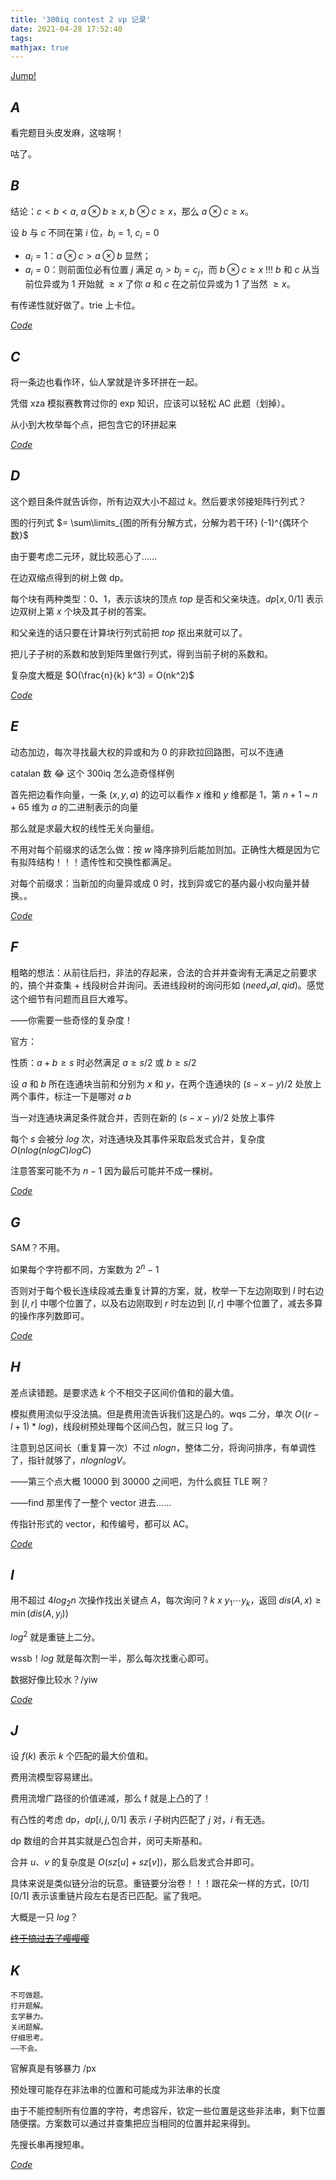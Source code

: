 ```yaml
---
title: '300iq contest 2 vp 记录'
date: 2021-04-28 17:52:40
tags: 
mathjax: true
---
```


[Jump!](https://codeforces.com/gym/102331)

## $A$

看完题目头皮发麻，这啥啊！

咕了。

## $B$

结论：$c < b < a$, $a \otimes b \geq x$, $b \otimes c \geq x$，那么 $a \otimes c \geq x$。

设 $b$ 与 $c$ 不同在第 $i$ 位，$b_i = 1$, $c_i = 0$

- $a_i = 1$：$a \otimes c > a \otimes b$ 显然；
- $a_i = 0$：则前面位必有位置 $j$ 满足 $a_j > b_j = c_j$，而 $b \otimes c \geq x$ !!! $b$ 和 $c$ 从当前位异或为 $1$ 开始就 $\geq x$ 了你 $a$ 和 $c$ 在之前位异或为 $1$ 了当然 $\geq x$。

有传递性就好做了。trie 上卡位。

[$Code$](https://codeforces.com/gym/102331/submission/114441081)

## $C$

将一条边也看作环，仙人掌就是许多环拼在一起。

凭借 xza 模拟赛教育过你的 exp 知识，应该可以轻松 AC 此题（划掉）。

从小到大枚举每个点，把包含它的环拼起来

[$Code$](https://loj.ac/s/1127846)

## $D$

这个题目条件就告诉你，所有边双大小不超过 $k$。然后要求邻接矩阵行列式？

图的行列式 $= \sum\limits_{图的所有分解方式，分解为若干环} (-1)^{偶环个数}$

由于要考虑二元环，就比较恶心了……

在边双缩点得到的树上做 dp。

每个块有两种类型：$0$、$1$，表示该块的顶点 $top$ 是否和父亲块连。$dp[x, 0/1]$ 表示边双树上第 $x$ 个块及其子树的答案。

和父亲连的话只要在计算块行列式前把 $top$ 抠出来就可以了。

把儿子子树的系数和放到矩阵里做行列式，得到当前子树的系数和。

复杂度大概是 $O(\frac{n}{k} k^3) = O(nk^2)$

[$Code$](https://codeforces.com/gym/102331/submission/114740535)

## $E$

动态加边，每次寻找最大权的异或和为 $0$ 的非欧拉回路图，可以不连通

catalan 数 😂 这个 300iq 怎么造奇怪样例

首先把边看作向量，一条 $(x, y, a)$ 的边可以看作 $x$ 维和 $y$ 维都是 $1$，第 $n + 1$ ~ $n + 65$ 维为 $a$ 的二进制表示的向量

那么就是求最大权的线性无关向量组。

不用对每个前缀求的话怎么做：按 $w$ 降序排列后能加则加。正确性大概是因为它有拟阵结构！！！遗传性和交换性都满足。

对每个前缀求：当新加的向量异或成 $0$ 时，找到异或它的基内最小权向量并替换。。

[$Code$](https://codeforces.com/gym/102331/submission/114503954)

## $F$

粗略的想法：从前往后扫，非法的存起来，合法的合并并查询有无满足之前要求的，搞个并查集 + 线段树合并询问。丢进线段树的询问形如 $(need_val, qid)$。感觉这个细节有问题而且巨大难写。

——你需要一些奇怪的复杂度！

官方：

性质：$a + b \geq s$ 时必然满足 $a \geq s/2$ 或 $b \geq s/2$

设 $a$ 和 $b$ 所在连通块当前和分别为 $x$ 和 $y$，在两个连通块的 $(s - x - y)/2$ 处放上两个事件，标注一下是哪对 $a$ $b$

当一对连通块满足条件就合并，否则在新的 $(s - x - y)/2$ 处放上事件

每个 $s$ 会被分 $log$ 次，对连通块及其事件采取启发式合并，复杂度 $O(nlog(nlogC)logC)$

注意答案可能不为 $n - 1$ 因为最后可能并不成一棵树。

[$Code$](https://codeforces.com/gym/102331/submission/114732408)

## $G$

SAM？不用。

如果每个字符都不同，方案数为 $2^n - 1$

否则对于每个极长连续段减去重复计算的方案，就，枚举一下左边刚取到 $l$ 时右边到 $[l, r]$ 中哪个位置了，以及右边刚取到 $r$ 时左边到 $[l, r]$ 中哪个位置了，减去多算的操作序列数即可。

[$Code$](https://codeforces.com/gym/102331/submission/114448841)

## $H$

差点读错题。是要求选 $k$ 个不相交子区间价值和的最大值。

模拟费用流似乎没法搞。但是费用流告诉我们这是凸的。wqs 二分，单次 $O((r - l + 1) * log)$，线段树预处理每个区间凸包，就三只 log 了。

注意到总区间长（重复算一次）不过 $nlogn$，整体二分，将询问排序，有单调性了，指针就够了，$nlognlogV$。

——第三个点大概 $10000$ 到 $30000$ 之间吧，为什么疯狂 TLE 啊？

——find 那里传了一整个 vector 进去……

传指针形式的 vector，和传编号，都可以 AC。

[$Code$](https://codeforces.com/gym/102331/submission/114663233)

## $I$

用不超过 $4 log_2 n$ 次操作找出关键点 $A$，每次询问 $?$ $k$ $x$ $y_1 \cdots y_k$，返回 $dis(A, x) \geq \min( dis(A, y_i) )$

$log^2$ 就是重链上二分。

wssb！$log$ 就是每次割一半，那么每次找重心即可。

数据好像比较水？/yiw

[$Code$](https://codeforces.com/gym/102331/submission/114507258)

## $J$

设 $f(k)$ 表示 $k$ 个匹配的最大价值和。

费用流模型容易建出。

费用流增广路径的价值递减，那么 f 就是上凸的了！

有凸性的考虑 dp，$dp[i, j, 0/1]$ 表示 $i$ 子树内匹配了 $j$ 对，$i$ 有无选。

dp 数组的合并其实就是凸包合并，闵可夫斯基和。

合并 $u$、$v$ 的复杂度是 $O(sz[u] + sz[v])$，那么启发式合并即可。

具体来说是类似链分治的玩意。重链要分治卷！！！跟花朵一样的方式，$[0/1][0/1]$ 表示该重链片段左右是否已匹配。鲨了我吧。

大概是一只 $log$？

[~~终于搞过去了嘤嘤嘤~~](https://codeforces.com/gym/102331/submission/114641436)

## $K$

```
不可做题。
打开题解。
玄学暴力。
关闭题解。
仔细思考。
——不会。
```

官解真是有够暴力 /px

预处理可能存在非法串的位置和可能成为非法串的长度

由于不能控制所有位置的字符，考虑容斥，钦定一些位置是这些非法串，剩下位置随便摆。方案数可以通过并查集把应当相同的位置并起来得到。

先搜长串再搜短串。

[$Code$](https://codeforces.com/gym/102331/submission/114730928)
